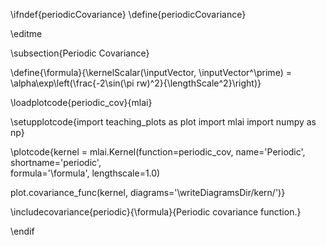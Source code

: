 \ifndef{periodicCovariance}
\define{periodicCovariance}

\editme

\subsection{Periodic Covariance}

\define{\formula}{\kernelScalar(\inputVector, \inputVector^\prime) = \alpha\exp\left(\frac{-2\sin(\pi rw)^2}{\lengthScale^2}\right)}

\loadplotcode{periodic_cov}{mlai}

\setupplotcode{import teaching_plots as plot
import mlai
import numpy as np}

\plotcode{kernel = mlai.Kernel(function=periodic_cov,
                     name='Periodic',
                     shortname='periodic',					 
                     formula='\formula',
					 lengthscale=1.0)
					 
plot.covariance_func(kernel, diagrams='\writeDiagramsDir/kern/')}

\includecovariance{periodic}{\formula}{Periodic covariance function.}

\endif
